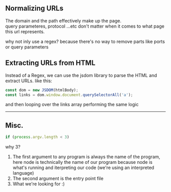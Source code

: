 ## Normalizing URLs

The domain and the path effectively make up the page.\
query parameteres, protocol ...etc don't matter when it comes to what page this url represents.

why not inly use a regex? because there's no way to remove parts like ports or query parameters

## Extracting URLs from HTML

Instead of a Regex, we can use the jsdom library to parse the HTML and extract URLs.
like this:

```js
const dom = new JSDOM(htmlBody);
const links = dom.window.document.querySelectorAll('a');
```

and then looping over the links array performing the same logic

---

## Misc.

```js
if (process.argv.length < 3)
```

why 3?

1. The first argument to any program is always the name of the program,
   here node is technically the name of our program because node is what's running and iterpreting our code (we're using an interpreted language)
2. The second argument is the entry point file
3. What we're looking for :)
